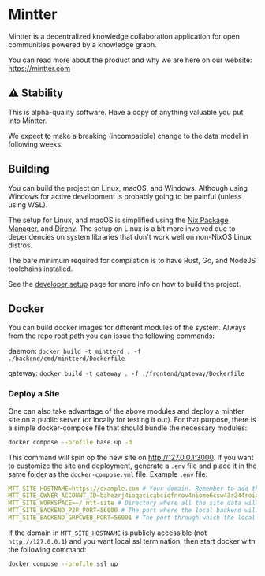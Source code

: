 # Mintter

Mintter is a decentralized knowledge collaboration application for open
communities powered by a knowledge graph.

You can read more about the product and why we are here on our website:
https://mintter.com

## ⚠️ Stability

This is alpha-quality software. Have a copy of anything valuable you put into
Mintter.

We expect to make a breaking (incompatible) change to the data model in
following weeks.

## Building

You can build the project on Linux, macOS, and Windows. Although using Windows
for active development is probably going to be painful (unless using WSL).

The setup for Linux, and macOS is simplified using the
[Nix Package Manager](https://nixos.org/nix), and [Direnv](https://direnv.net).
The setup on Linux is a bit more involved due to dependencies on system
libraries that don't work well on non-NixOS Linux distros.

The bare minimum required for compilation is to have Rust, Go, and NodeJS
toolchains installed.

See the [developer setup](./docs/dev-setup.md) page for more info on how to
build the project.

## Docker
You can build docker images for different modules of the system. Always from
the repo root path you can issue the following commands:

daemon: `docker build -t mintterd . -f ./backend/cmd/mintterd/Dockerfile`

gateway: `docker build -t gateway . -f ./frontend/gateway/Dockerfile`

### Deploy a Site
One can also take advantage of the above modules and deploy a mintter site
on a public server (or locally for testing it out).
For that purpose, there is a simple docker-compose file that should bundle 
the necessary modules:
```bash
docker compose --profile base up -d
```
This command will spin op the new site on http://127.0.0.1:3000. If you want 
to customize the site and deployment, generate a `.env` file and place
it in the same folder as the `docker-compose.yml` file. Example `.env` file:
```yaml
MTT_SITE_HOSTNAME=https://example.com # Your domain. Remember to add the protocol [http(s)://] add https even if its ssl terminated somewhere else
MTT_SITE_OWNER_ACCOUNT_ID=bahezrj4iaqacicabciqfnrov4niome6csw43r244roia35q6fiak75bmapk2zjudj3uffea # The mintter account ID of the owner of the site 
MTT_SITE_WORKSPACE=~/.mtt-site # Directory where all the site data will be stored. 
MTT_SITE_BACKEND_P2P_PORT=56000 # The port where the local backend will talk to the p2p network. (To get the documents)
MTT_SITE_BACKEND_GRPCWEB_PORT=56001 # The port through which the local backend and the gateway communicate each other.
```
If the domain in `MTT_SITE_HOSTNAME` is publicly accessible (not 
`http://127.0.0.1`) and you want local ssl termination, then start docker 
with the following command:
```bash
docker compose --profile ssl up
```